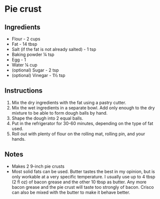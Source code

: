# Pie crust

## Ingredients

- Flour - 2 cups
- Fat - 14 tbsp
- Salt (if the fat is not already salted) - 1 tsp
- Baking powder &frac14; tsp
- Egg - 1
- Water &frac14; cup
- (optional) Sugar - 2 tsp
- (optional) Vinegar - 1&half; tsp

## Instructions

1. Mix the dry ingredients with the fat using a pastry cutter.
2. Mix the wet ingredients in a separate bowl. Add only enough to the dry mixture to be able to form dough balls by hand.
3. Shape the dough into 2 equal balls.
4. Put in the refrigerator for 30-60 minutes, depending on the type of fat used.
5. Roll out with plenty of flour on the rolling mat, rolling pin, and your hands.

## Notes

- Makes 2 9-inch pie crusts
- Most solid fats can be used. Butter tastes the best in my opinion, but is only workable at a very specific temperature. I usually use up to 4 tbsp (2 fl oz) of bacon grease and the other 10 tbsp as butter. Any more bacon grease and the pie crust will taste too strongly of bacon. Crisco can also be mixed with the butter to make it behave better.
